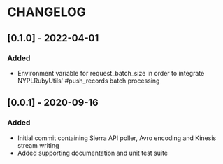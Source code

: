 # CHANGELOG

## [0.1.0] - 2022-04-01
### Added
- Environment variable for request_batch_size in order to integrate NYPLRubyUtils' #push_records batch processing
## [0.0.1] - 2020-09-16
### Added
- Initial commit containing Sierra API poller, Avro encoding and Kinesis stream writing
- Added supporting documentation and unit test suite
